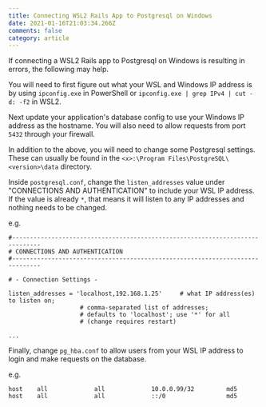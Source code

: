 ```yaml
---
title: Connecting WSL2 Rails App to Postgresql on Windows
date: 2021-01-16T21:03:34.266Z
comments: false
category: article
---
```

If connecting a WSL2 Rails app to Postgresql on Windows is resulting in errors, the following may help.
<!--more-->
You will need to first figure out what your WSL and Windows IP address is by using `ipconfig.exe` in PowerShell or `ipconfig.exe | grep IPv4 | cut -d: -f2` in WSL2.

Next update your application's database config to use your Windows IP address as the hostname. You will also need to allow requests from port `5432` through your firewall.

In addition to the above, you will need to change some Postgresql settings. These can usually be found in the `<x>:\Program Files\PostgreSQL\<version>\data` directory.

Inside `postgresql.conf`, change the `listen_addresses` value under "CONNECTIONS AND AUTHENTICATION" to include your WSL IP address. If the value is already `*`, that means it will listen to any IP addresses and nothing needs to be changed.

e.g.
```text
#------------------------------------------------------------------------------
# CONNECTIONS AND AUTHENTICATION
#------------------------------------------------------------------------------

# - Connection Settings -

listen_addresses = 'localhost,192.168.1.25'		# what IP address(es) to listen on;
					# comma-separated list of addresses;
					# defaults to 'localhost'; use '*' for all
					# (change requires restart)

...
```

Finally, change `pg_hba.conf` to allow users from your WSL IP address to login and make requests on the database.

e.g.
```text
host    all             all             10.0.0.99/32         md5
host    all             all             ::/0                 md5
```

